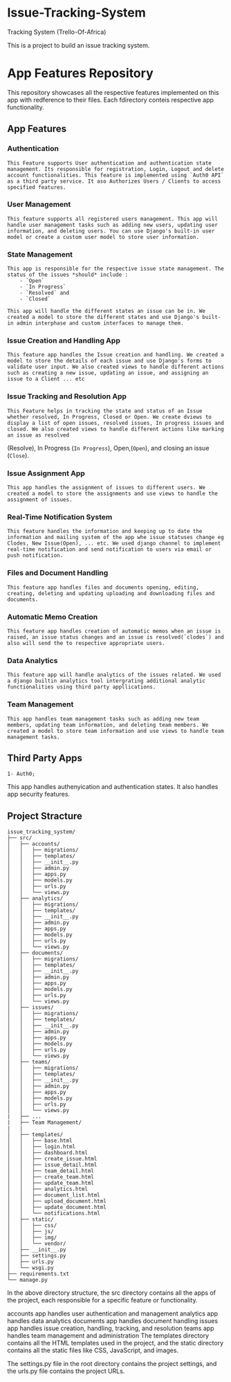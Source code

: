 # Issue-Tracking-System
Tracking System (Trello-Of-Africa)

This is a project to build an issue tracking system.

# App Features Repository

This repository showcases all the respective features implemented on this app with redference to their files. Each fdirectory conteis respective app functionality.

## App Features

### Authentication
	This Feature supports User authentication and authentication state management. Its responsible for registration, Login, Logout and delete account functionalities. This feature is implemented using `Auth0 API` as a third party service. It aso Authorizes Users / Clients to access specified features.

### User Management
	This feature supports all registered users management. This app will handle user management tasks such as adding new users, updating user information, and deleting users. You can use Django's built-in user model or create a custom user model to store user information.

### State Management
	This app is responsible for the respective issue state management. The status of the issues *should* include :
		- `Open`
		- `In Progress`
		- `Resolved` and 
		- `Closed`

	This app will handle the different states an issue can be in. We created a model to store the different states and use Django's built-in admin interphase and custom interfaces to manage them.

### Issue Creation and Handling App
	This feature app handles the Issue creation and handling. We created a model to store the details of each issue and use Django's forms to validate user input. We also created views to handle different actions such as creating a new issue, updating an issue, and assigning an issue to a Client ... etc

### Issue Tracking and Resolution App
	This Feature helps in tracking the state and status of an Issue whether resolved, In Progress, Closed or Open. We create dviews to display a list of open issues, resolved issues, In progress issues and closed. We also created views to handle different actions like marking an issue as resolved 
(Resolve), In Progress (`In Progress`), Open,(`Open`), and closing an issue (`Close`).

### Issue Assignment App
	This app handles the assignment of issues to different users. We created a model to store the assignments and use views to handle the assignment of issues.

### Real-Time Notification System
	This feature handles the information and keeping up to date the information and mailing system of the app whe issue statuses change eg Clodes, New Issue(Open), ... etc. We used django channel to implement real-time notification and send notification to users via email or push notification.

### Files and Document Handling
	This feature app handles files and documents opening, editing, creating, deleting and updating uploading and downloading files and documents.

### Automatic Memo Creation 
	This feature app handles creation of automatic memos when an issue is raised, an issue status changes and an issue is resolved(`clodes`) and also will send the to respective appropriate users.

### Data Analytics
	This feature app will handle analytics of the issues related. We used a django builtin analytics tool intergrating additional analytic functionalities using third party appllications.

### Team Management
	This app handles team management tasks such as adding new team members, updating team information, and deleting team members. We created a model to store team information and use views to handle team management tasks.

## Third Party Apps
	1- Auth0;
This app handles authenyication and authentication states. It also handles app security features.

## Project Stracture

	issue_tracking_system/
	├── src/
	│   ├── accounts/
	│   │   ├── migrations/
	│   │   ├── templates/
	│   │   ├── __init__.py
	│   │   ├── admin.py
	│   │   ├── apps.py
	│   │   ├── models.py
	│   │   ├── urls.py
	│   │   └── views.py
	│   ├── analytics/
	│   │   ├── migrations/
	│   │   ├── templates/
	│   │   ├── __init__.py
	│   │   ├── admin.py
	│   │   ├── apps.py
	│   │   ├── models.py
	│   │   ├── urls.py
	│   │   └── views.py
	│   ├── documents/
	│   │   ├── migrations/
	│   │   ├── templates/
	│   │   ├── __init__.py
	│   │   ├── admin.py
	│   │   ├── apps.py
	│   │   ├── models.py
	│   │   ├── urls.py
	│   │   └── views.py
	│   ├── issues/
	│   │   ├── migrations/
	│   │   ├── templates/
	│   │   ├── __init__.py
	│   │   ├── admin.py
	│   │   ├── apps.py
	│   │   ├── models.py
	│   │   ├── urls.py
	│   │   └── views.py
	│   ├── teams/
	│   │   ├── migrations/
	│   │   ├── templates/
	│   │   ├── __init__.py
	│   │   ├── admin.py
	│   │   ├── apps.py
	│   │   ├── models.py
	│   │   ├── urls.py
	│   │   └── views.py
	|   ├── ...
	|   ├── Team Management/
	|   |
	│   ├── templates/
	│   │   ├── base.html
	│   │   ├── login.html
	│   │   ├── dashboard.html
	│   │   ├── create_issue.html
	│   │   ├── issue_detail.html
	│   │   ├── team_detail.html
	│   │   ├── create_team.html
	│   │   ├── update_team.html
	│   │   ├── analytics.html
	│   │   ├── document_list.html
	│   │   ├── upload_document.html
	│   │   ├── update_document.html
	│   │   └── notifications.html
	│   ├── static/
	│   │   ├── css/
	│   │   ├── js/
	│   │   ├── img/
	│   │   └── vendor/
	│   ├── __init__.py
	│   ├── settings.py
	│   ├── urls.py
	│   └── wsgi.py
	├── requirements.txt
	└── manage.py

In the above directory structure, the src directory contains all the apps of the project, each responsible for a specific feature or functionality.

accounts app handles user authentication and management
analytics app handles data analytics
documents app handles document handling
issues app handles issue creation, handling, tracking, and resolution
teams app handles team management and administration
The templates directory contains all the HTML templates used in the project, and the static directory contains all the static files like CSS, JavaScript, and images.

The settings.py file in the root directory contains the project settings, and the urls.py file contains the project URLs.

